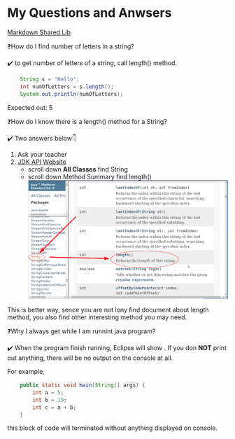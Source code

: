 <h1>My Questions and Anwsers</h1>

[Markdown Shared Lib](../../java1/doc/myIcons.md)

❓How do I find number of letters in a string?

✔️ to get number of letters of a string, call length() method.
```java
    String s = "Hello";
    int numOfLetters = s.length();
    System.out.println(numOfLetters);
```
Expected out: 5

❓How do I know there is a length() method for a String?

✔️ Two answers below👇
1. Ask your teacher
2. [JDK API Website](https://docs.oracle.com/javase/8/docs/api/)
    - scroll down **All Classes** find String
    - scroll down Method Summary find length()
![](../../java1/doc/images/stringLength.png)

This is better way, sence you are not lony find document about length method, you also find other interesting method you may need.

❓Why I always get <terminated> while I am runnint java program?

✔️ When the program finish running, Eclipse will show <terminated>. If you don **NOT** print out anything, there will be no output on the console at all.

For example,
```java
	public static void main(String[] args) {
		int a = 5;
		int b = 19;
		int c = a + b;
	}
```
this block of code will terminated without anything displayed on console.